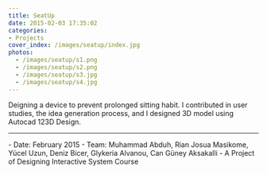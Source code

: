 ```yaml
---
title: SeatUp
date: 2015-02-03 17:35:02
categories: 
- Projects
cover_index: /images/seatup/index.jpg
photos:
  - /images/seatup/s1.png
  - /images/seatup/s2.png
  - /images/seatup/s3.jpg
  - /images/seatup/s4.jpg
---
```

Deigning a device to prevent prolonged sitting habit. I contributed in user studies, the idea generation process, and I designed 3D model using Autocad 123D Design.
<hr>
- Date: February 2015
- Team: Muhammad Abduh, Rian Josua Masikome, Yücel Uzun, Deniz Bicer, Glykeria Alvanou, Can Güney Aksakalli
- A Project of Designing Interactive System Course
